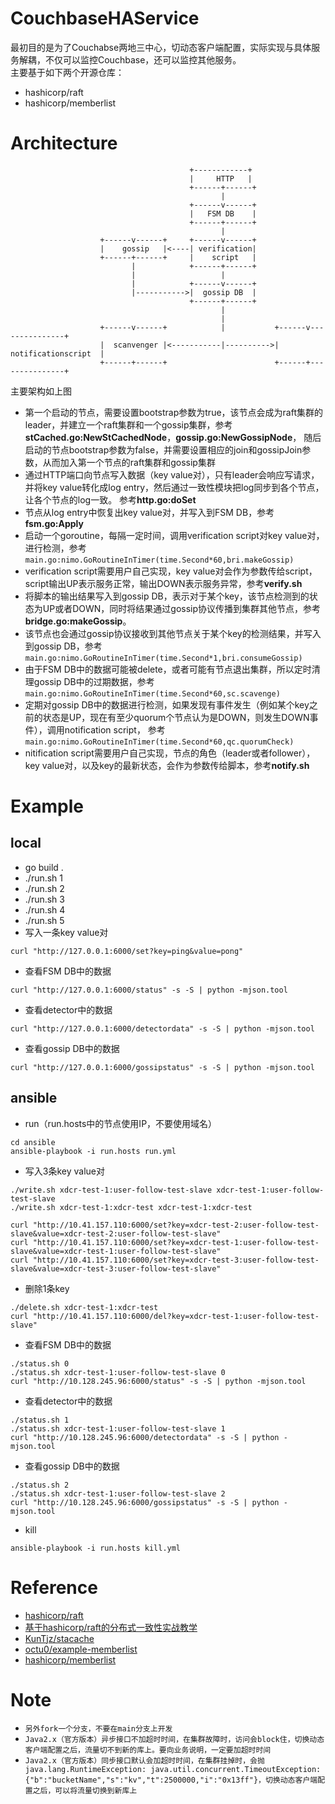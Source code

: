 # CouchbaseHAService

最初目的是为了Couchabse两地三中心，切动态客户端配置，实际实现与具体服务解耦，不仅可以监控Couchbase，还可以监控其他服务。  
主要基于如下两个开源仓库：
+ hashicorp/raft
+ hashicorp/memberlist 

# Architecture
```
                                        +------------+
                                        |     HTTP   |
                                        +------+------+
                                               |      
                                        +------v------+   
                                        |   FSM DB    |   
                                        +------+------+   
                                               |      
                    +------v------+     +------v------+       
                    |    gossip   |<----| verification|       
                    +------+------+     |    script   |       
                           |            +------+------+   
                           |                   |      
                           |            +------v------+   
                           |----------->|  gossip DB  |  
                                        +------+------+           
                                               |                  
                                               |                  
                    +------v------+            |           +------v---------------+ 
                    |  scanvenger |<-----------|---------->|  notificationscript  | 
                    +------+------+                        +------+---------------+ 
```

主要架构如上图

+ 第一个启动的节点，需要设置bootstrap参数为true，该节点会成为raft集群的leader，并建立一个raft集群和一个gossip集群，参考**stCached.go:NewStCachedNode**，**gossip.go:NewGossipNode**，
随后启动的节点bootstrap参数为false，并需要设置相应的join和gossipJoin参数，从而加入第一个节点的raft集群和gossip集群
+ 通过HTTP端口向节点写入数据（key value对），只有leader会响应写请求，并将key value转化成log entry，然后通过一致性模块把log同步到各个节点，让各个节点的log一致。
参考**http.go:doSet**
+ 节点从log entry中恢复出key value对，并写入到FSM DB，参考**fsm.go:Apply**
+ 启动一个goroutine，每隔一定时间，调用verification script对key value对，进行检测，参考`main.go:nimo.GoRoutineInTimer(time.Second*60,bri.makeGossip)`
+ verification script需要用户自己实现，key value对会作为参数传给script，script输出UP表示服务正常，输出DOWN表示服务异常，参考**verify.sh**
+ 将脚本的输出结果写入到gossip DB，表示对于某个key，该节点检测到的状态为UP或者DOWN，同时将结果通过gossip协议传播到集群其他节点，参考**bridge.go:makeGossip**。
+ 该节点也会通过gossip协议接收到其他节点关于某个key的检测结果，并写入到gossip DB，参考 `main.go:nimo.GoRoutineInTimer(time.Second*1,bri.consumeGossip)`
+ 由于FSM DB中的数据可能被delete，或者可能有节点退出集群，所以定时清理gossip DB中的过期数据，参考`main.go:nimo.GoRoutineInTimer(time.Second*60,sc.scavenge)`
+ 定期对gossip DB中的数据进行检测，如果发现有事件发生（例如某个key之前的状态是UP，现在有至少quorum个节点认为是DOWN，则发生DOWN事件），调用notification script，
参考`main.go:nimo.GoRoutineInTimer(time.Second*60,qc.quorumCheck)`
+ nitification script需要用户自己实现，节点的角色（leader或者follower），key value对，以及key的最新状态，会作为参数传给脚本，参考**notify.sh**

# Example

## local
+ go build .
+ ./run.sh 1
+ ./run.sh 2
+ ./run.sh 3
+ ./run.sh 4
+ ./run.sh 5
+ 写入一条key value对
```
curl "http://127.0.0.1:6000/set?key=ping&value=pong"
```
+ 查看FSM DB中的数据
```
curl "http://127.0.0.1:6000/status" -s -S | python -mjson.tool
```
+ 查看detector中的数据
```
curl "http://127.0.0.1:6000/detectordata" -s -S | python -mjson.tool
```
+ 查看gossip DB中的数据
```
curl "http://127.0.0.1:6000/gossipstatus" -s -S | python -mjson.tool
```

## ansible

+ run（run.hosts中的节点使用IP，不要使用域名）

```
cd ansible
ansible-playbook -i run.hosts run.yml
```

+ 写入3条key value对

```
./write.sh xdcr-test-1:user-follow-test-slave xdcr-test-1:user-follow-test-slave
./write.sh xdcr-test-1:xdcr-test xdcr-test-1:xdcr-test

curl "http://10.41.157.110:6000/set?key=xdcr-test-2:user-follow-test-slave&value=xdcr-test-2:user-follow-test-slave"
curl "http://10.41.157.110:6000/set?key=xdcr-test-1:user-follow-test-slave&value=xdcr-test-1:user-follow-test-slave"
curl "http://10.41.157.110:6000/set?key=xdcr-test-3:user-follow-test-slave&value=xdcr-test-3:user-follow-test-slave"
```

+ 删除1条key

```
./delete.sh xdcr-test-1:xdcr-test
curl "http://10.41.157.110:6000/del?key=xdcr-test-1:user-follow-test-slave"
```

+ 查看FSM DB中的数据

```
./status.sh 0
./status.sh xdcr-test-1:user-follow-test-slave 0
curl "http://10.128.245.96:6000/status" -s -S | python -mjson.tool
```

+ 查看detector中的数据

```
./status.sh 1
./status.sh xdcr-test-1:user-follow-test-slave 1
curl "http://10.128.245.96:6000/detectordata" -s -S | python -mjson.tool
```

+ 查看gossip DB中的数据

```
./status.sh 2
./status.sh xdcr-test-1:user-follow-test-slave 2
curl "http://10.128.245.96:6000/gossipstatus" -s -S | python -mjson.tool
```

+ kill

```
ansible-playbook -i run.hosts kill.yml
```


# Reference

+ [hashicorp/raft](https://github.com/hashicorp/raft)
+ [基于hashicorp/raft的分布式一致性实战教学](https://cloud.tencent.com/developer/article/1183490)
+ [KunTjz/stacache](https://github.com/KunTjz/stcache)
+ [octu0/example-memberlist](https://github.com/octu0/example-memberlist)
+ [hashicorp/memberlist](https://github.com/hashicorp/memberlist)

# Note

+ `另外fork一个分支，不要在main分支上开发`      
+ `Java2.x（官方版本）异步接口不加超时时间，在集群故障时，访问会block住，切换动态客户端配置之后，流量切不到新的库上。要向业务说明，一定要加超时时间`
+ `Java2.x（官方版本）同步接口默认会加超时时间，在集群挂掉时，会抛java.lang.RuntimeException: java.util.concurrent.TimeoutException: {"b":"bucketName","s":"kv","t":2500000,"i":"0x13ff"}，切换动态客户端配置之后，可以将流量切换到新库上`
